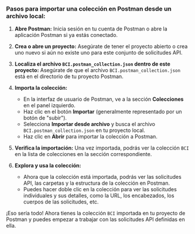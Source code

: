 ### Pasos para importar una colección en Postman desde un archivo local:

1. **Abre Postman:**
   Inicia sesión en tu cuenta de Postman o abre la aplicación Postman si ya estás conectado.

2. **Crea o abre un proyecto:**
   Asegúrate de tener el proyecto abierto o crea uno nuevo si aún no existe uno para este conjunto de solicitudes API.

3. **Localiza el archivo `BCI.postman_collection.json` dentro de este proyecto:**
   Asegúrate de que el archivo `BCI.postman_collection.json` está en el directorio de tu proyecto Postman.

4. **Importa la colección:**
    - En la interfaz de usuario de Postman, ve a la sección **Colecciones** en el panel izquierdo.
    - Haz clic en el botón **Importar** (generalmente representado por un botón de "subir").
    - Selecciona **Importar desde archivo** y busca el archivo `BCI.postman_collection.json` en tu proyecto local.
    - Haz clic en **Abrir** para importar la colección a Postman.

5. **Verifica la importación:**
   Una vez importada, podrás ver la colección `BCI` en la lista de colecciones en la sección correspondiente.

6. **Explora y usa la colección:**
    - Ahora que la colección está importada, podrás ver las solicitudes API, las carpetas y la estructura de la colección en Postman.
    - Puedes hacer doble clic en la colección para ver las solicitudes individuales y sus detalles, como la URL, los encabezados, los cuerpos de las solicitudes, etc.

¡Eso sería todo! Ahora tienes la colección `BCI` importada en tu proyecto de Postman y puedes empezar a trabajar con las solicitudes API definidas en ella.